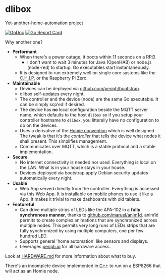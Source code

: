 # dlibox

Yet-another-home-automation project

[![GoDoc](https://godoc.org/github.com/maruel/dlibox?status.svg)](https://godoc.org/github.com/maruel/dlibox) [![Go Report Card](https://goreportcard.com/badge/github.com/maruel/dlibox)](https://goreportcard.com/report/github.com/maruel/dlibox)

Why another one?

- **Performant**
  - When there's a power outage, it boots within 11 seconds on a RPi3.
    - I don't want to wait 3 minutes for Java (OpenHAB) or node.js (node-red) to
      startup. Go executables start instantaneously.
  - It is designed to run extremely well on single core systems like the
    [C.H.I.P.](https://getchip.com/) or the Raspberry Pi Zero.
- **Maintainable**
  - Devices can be deployed via
    [github.com/periph/bootstrap](https://github.com/periph/bootstrap).
  - dlibox self-updates every night.
  - The controller and the device (node) are the same Go executable. It can be
    simply scp'ed if desired.
  - The device has **no** local configuration beside the MQTT server name, which
    defaults to the host `dlibox` so if you setup your controller hostname to
    `dlibox`, you litterally have no configuration to do on the devices.
  - Uses a derivative of the [Homie
    convention](https://github.com/marvinroger/homie) which is well designed.
    The tweak is that it's the *controller* that tells the device what nodes it
    shall present. This simplifies management.
  - Communicates over MQTT, which is a stable protocol and a stable
    implementation.
- **Secure**
  - No internet connectivity is needed nor used. Everything is local on the LAN.
    What is in your house stays in your house.
  - Devices deployed via bootstrap apply Debian security updates automatically
    every night.
- **Usable**
  - Web App served directly from the controller. Everything is accessed via this
    Web App. It is installable on mobile phones to use it like a App. It makes
    it trivial to make dashboards with old tablets.
- **Featureful**
  - Can drive multiple strips of LEDs like the APA-102 in a **fully synchronous
    manner**, thanks to
    [github.com/maruel/anim1d](https://github.com/maruel/anim1d). anim1d permits
    to create complex animations that are synchronized across multiple nodes.
    This permits very long runs of LEDs strips that are fully synchronized by
    using multiple computers, one per few hundred LED.
  - Supports general 'home automation' like sensors and displays.
  - Leverages [periph.io](https://periph.io) for all hardware access.

Look at [HARDWARE.md](HARDWARE.md) for more information about what to buy.

There's an incomplete device implemented in [C++](esp/) to run on a ESP8266 that
will act as an Homie node.
